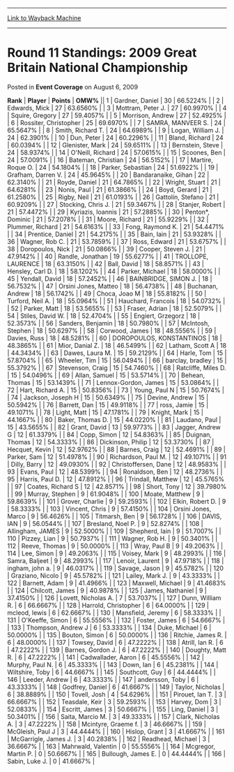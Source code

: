 
---
[Link to Wayback Machine](https://web.archive.org/web/20220126141758/https://magic.wizards.com/en/articles/archive/event-coverage/round-11-standings-2009-great-britain-national-championship-2009-08)

[_metadata_:description]:- "RankPlayerPointsOMW% 1 Gardner, Daniel 3066.5224% 2 Edwards, Mick 2763.6560% 3 Mottram, Peter J. 2760.9970% 4 Squire, Gregory 2759.4057% 5 Morrison, Andrew 2752.4925% 6 Rossiter, Christopher 2569.6970% 7 SAMRA, MANVEER S. 2465.5647% 8 Smith, Richard T. 2464.6989% 9 Logan, William J. 2462.3901% 10 Dun, Peter 2460.2296% 11 Bland, Richard 2460.0394% 12 Glenister, Mark 2459.6511%"
[_metadata_:generator]:- "Drupal 7 (http://drupal.org)"
[_metadata_:node]:- "434596"
[_metadata_:publish_date]:- "2009-08-06"
[_metadata_:source]:- "div-main-content"
[_metadata_:title]:- "Round 11 Standings: 2009 Great Britain National Championship"
[_metadata_:wayback_capture_timestamp]:- "2022-01-26 14:17:58"
[_metadata_:wayback_raw_url]:- "https://web.archive.org/web/20220126141758id_/https://magic.wizards.com/en/articles/archive/event-coverage/round-11-standings-2009-great-britain-national-championship-2009-08"
[_metadata_:wayback_url]:- "https://magic.wizards.com/en/articles/archive/event-coverage/round-11-standings-2009-great-britain-national-championship-2009-08"
---


Round 11 Standings: 2009 Great Britain National Championship
============================================================



 Posted in **Event Coverage**
 on August 6, 2009 












 **Rank** | **Player** | **Points** | **OMW%** ||  1  | Gardner, Daniel |  30 | 66.5224% |
|  2  | Edwards, Mick |  27 | 63.6560% |
|  3  | Mottram, Peter J. |  27 | 60.9970% |
|  4  | Squire, Gregory |  27 | 59.4057% |
|  5  | Morrison, Andrew |  27 | 52.4925% |
|  6  | Rossiter, Christopher |  25 | 69.6970% |
|  7  | SAMRA, MANVEER S. |  24 | 65.5647% |
|  8  | Smith, Richard T. |  24 | 64.6989% |
|  9  | Logan, William J. |  24 | 62.3901% |
|  10  | Dun, Peter |  24 | 60.2296% |
|  11  | Bland, Richard |  24 | 60.0394% |
|  12  | Glenister, Mark |  24 | 59.6511% |
|  13  | Bernstein, Steve |  24 | 58.9374% |
|  14  | O'Neill, Richard |  24 | 57.0615% |
|  15  | Scoones, Ben |  24 | 57.0091% |
|  16  | Bateman, Christian |  24 | 56.5152% |
|  17  | Martire, Roque O. |  24 | 54.1804% |
|  18  | Parker, Sebastian |  24 | 51.6922% |
|  19  | Grafham, Darren V. |  24 | 45.9645% |
|  20  | Bandaranaike, Gihan |  22 | 62.3140% |
|  21  | Royde, Daniel |  21 | 64.7865% |
|  22  | Wright, Stuart |  21 | 64.6281% |
|  23  | Nonis, Paul |  21 | 61.3866% |
|  24  | Boyd, Gerard |  21 | 61.2580% |
|  25  | Rigby, Neil |  21 | 61.0193% |
|  26  | Gattolin, Stefano |  21 | 60.9209% |
|  27  | Stocking, Chris J. |  21 | 59.3467% |
|  28  | Stanjer, Robert |  21 | 57.4472% |
|  29  | Kyriazis, Ioannis |  21 | 57.2885% |
|  30  | Penton\*, Dominic |  21 | 57.2078% |
|  31  | Moore, Richard |  21 | 55.9229% |
|  32  | Plummer, Richard |  21 | 54.6163% |
|  33  | Fong, Raymond K. |  21 | 54.4471% |
|  34  | Prentice, Daniel |  21 | 54.2175% |
|  35  | Bain, Iain |  21 | 53.9328% |
|  36  | Wagner, Rob C. |  21 | 53.7859% |
|  37  | Ross, Edward |  21 | 53.6757% |
|  38  | Doropoulos, Nick |  21 | 50.0866% |
|  39  | Cooper, Steven J. |  21 | 47.9142% |
|  40  | Randle, Jonathan |  19 | 55.6277% |
|  41  | TROLLOPE, LAURENCE |  18 | 63.3150% |
|  42  | Ball, David |  18 | 58.8571% |
|  43  | Hensley, Carl D. |  18 | 58.1202% |
|  44  | Parker, Michael |  18 | 58.0000% |
|  45  | Yendall, David |  18 | 57.2452% |
|  46  | BAINBRIDGE, SIMON J. |  18 | 56.7532% |
|  47  | Orsini Jones, Matteo |  18 | 56.4738% |
|  48  | Buchanan, Andrew |  18 | 56.1742% |
|  49  | Choca, Joao M |  18 | 55.8182% |
|  50  | Turford, Neil A. |  18 | 55.0964% |
|  51  | Hauchard, Francois |  18 | 54.0732% |
|  52  | Parker, Matt |  18 | 53.5655% |
|  53  | Fraser, Adrian |  18 | 52.5079% |
|  54  | Stiles, David W. |  18 | 52.4704% |
|  55  | Engiert, Grzegorz |  18 | 52.3573% |
|  56  | Sanders, Benjamin |  18 | 50.7980% |
|  57  | McIntosh, Stephen |  18 | 50.6297% |
|  58  | Corwood, James |  18 | 48.5556% |
|  59  | Davies, Russ |  18 | 48.5281% |
|  60  | DOROPOULOS, KONSTANTINOS |  18 | 48.3865% |
|  61  | Mior, Danial Z. |  18 | 46.5499% |
|  62  | Latham, Scott A |  18 | 44.3434% |
|  63  | Dawes, Laura M. |  15 | 59.2129% |
|  64  | Harle, Tom |  15 | 57.8704% |
|  65  | Wheeler, Tim |  15 | 56.0494% |
|  66  | barclay, bradley |  15 | 55.3792% |
|  67  | Stevenson, Craig |  15 | 54.7460% |
|  68  | Ratcliffe, Miles D. |  15 | 54.0496% |
|  69  | Allan, Samuel |  15 | 53.5714% |
|  70  | Behean, Thomas |  15 | 53.1439% |
|  71  | Lennox-Gordon, James |  15 | 53.0864% |
|  72  | Hart, Richard A. |  15 | 50.8356% |
|  73  | Young, Paul N |  15 | 50.7674% |
|  74  | Jackson, Joseph H |  15 | 50.6349% |
|  75  | Devine, Andrew |  15 | 50.5942% |
|  76  | Barrett, Dan |  15 | 49.9118% |
|  77  | ross, Jamie |  15 | 49.1071% |
|  78  | Light, Matt |  15 | 47.1781% |
|  79  | Knight, Mark |  15 | 44.1667% |
|  80  | Baker, Thomas D. |  15 | 44.0220% |
|  81  | Laudano, Paul |  15 | 43.5655% |
|  82  | Grant, David |  13 | 59.9773% |
|  83  | Jagger, Andrew G |  12 | 61.3379% |
|  84  | Copp, Simon |  12 | 54.8363% |
|  85  | Duignan, Thomas |  12 | 54.3333% |
|  86  | Dickinson, Philip |  12 | 53.3730% |
|  87  | Hecquet, Kevin |  12 | 52.9762% |
|  88  | Barnes, Craig |  12 | 52.4691% |
|  89  | Parker, Sam |  12 | 51.4978% |
|  90  | Richardson, Paul M. |  12 | 49.1071% |
|  91  | Dilly, Barry |  12 | 49.0930% |
|  92  | Christoffersen, Dane |  12 | 48.9583% |
|  93  | Evans, Paul |  12 | 48.5399% |
|  94  | Ronaldson, Ben |  12 | 48.2736% |
|  95  | Harris, Paul D. |  12 | 47.8912% |
|  96  | Trindall, Matthew |  12 | 45.5765% |
|  97  | Coates, Richard S |  12 | 42.8571% |
|  98  | Short, Tony |  12 | 39.7980% |
|  99  | Murray, Stephen |  9 | 61.9048% |
|  100  | Moate, Matthew |  9 | 59.8639% |
|  101  | Grover, Charlie |  9 | 59.2593% |
|  102  | Elkin, Robert D. |  9 | 58.3333% |
|  103  | Vincent, Chris |  9 | 57.4150% |
|  104  | Orsini Jones, Marco |  9 | 56.4626% |
|  105  | Titmarsh, Ben |  9 | 56.1728% |
|  106  | DAVIS, IAN |  9 | 56.0544% |
|  107  | Bresland, Noel P. |  9 | 52.8274% |
|  108  | Allingham, JAMES |  9 | 52.5000% |
|  109  | Shepherd, Iain |  9 | 51.7007% |
|  110  | Pizzey, Lian |  9 | 50.7937% |
|  111  | Wagner, Rob H. |  9 | 50.3401% |
|  112  | Reeve, Thomas |  9 | 50.0000% |
|  113  | Wray, Paul B |  9 | 49.2063% |
|  114  | Lee, Simon |  9 | 49.2063% |
|  115  | Voisey, Mark |  9 | 48.2993% |
|  116  | Samra, Baljeet |  9 | 48.2993% |
|  117  | Lenoir, Laurent |  9 | 47.9718% |
|  118  | ingham, john a. |  9 | 46.0317% |
|  119  | Savage, Jason |  9 | 45.5782% |
|  120  | Graziano, Nicolo |  9 | 45.5782% |
|  121  | Lailey, Mark J. |  9 | 43.3333% |
|  122  | Barnett, Adam |  9 | 41.4966% |
|  123  | Maxwell, Michael |  9 | 41.4683% |
|  124  | Chilcott, James |  9 | 40.9878% |
|  125  | James, Nathaniel |  9 | 37.4150% |
|  126  | Lovett, Nicholas A. |  7 | 53.7037% |
|  127  | Dunn, William R. |  6 | 66.6667% |
|  128  | Harrold, Christopher |  6 | 64.0000% |
|  129  | mcleod, lewis |  6 | 62.6667% |
|  130  | Mansfield, Jeremy |  6 | 58.3333% |
|  131  | O'Keeffe, Simon |  6 | 55.5556% |
|  132  | Foster, James |  6 | 54.6667% |
|  133  | Thompson, Andrew J |  6 | 53.3333% |
|  134  | Duke, Michael |  6 | 50.0000% |
|  135  | Bouton, Simon |  6 | 50.0000% |
|  136  | Ritchie, James R. |  6 | 48.0000% |
|  137  | Towsey, David |  6 | 47.2222% |
|  138  | Atrill, Ian R. |  6 | 47.2222% |
|  139  | Barnes, Gordon J. |  6 | 47.2222% |
|  140  | Doughty, Matt R. |  6 | 47.2222% |
|  141  | Cadwallader, Aaron |  6 | 45.5556% |
|  142  | Murphy, Paul N. |  6 | 45.3333% |
|  143  | Down, Ian |  6 | 45.2381% |
|  144  | Wiltshire, Toby |  6 | 44.6667% |
|  145  | Southcott, Guy |  6 | 44.4444% |
|  146  | Leeder, Andrew |  6 | 43.3333% |
|  147  | andersson, Toby |  6 | 43.3333% |
|  148  | Godfrey, Daniel |  6 | 41.6667% |
|  149  | Taylor, Nicholas |  6 | 38.8889% |
|  150  | Tovell, Josh |  4 | 54.6296% |
|  151  | Pirouet, Ian T. |  3 | 66.6667% |
|  152  | Teasdale, Keir |  3 | 59.2593% |
|  153  | Harvey, Dom |  3 | 52.0833% |
|  154  | Escritt, James |  3 | 50.6667% |
|  155  | Ling, Daniel |  3 | 50.3401% |
|  156  | Saita, Marcio M. |  3 | 49.3333% |
|  157  | Clark, Nicholas A. |  3 | 47.2222% |
|  158  | Mcintyre, Graeme f. |  3 | 46.6667% |
|  159  | McGleish, Paul J |  3 | 44.4444% |
|  160  | Hislop, Grant |  3 | 41.6667% |
|  161  | McGarrigle, James J. |  3 | 40.2838% |
|  162  | Readhead, Michael |  3 | 36.6667% |
|  163  | Mahrwald, Valentin |  0 | 55.5556% |
|  164  | Mcgregor, Martin P. |  0 | 50.6667% |
|  165  | Bullough, James E. |  0 | 44.4444% |
|  166  | Sabin, Luke J. |  0 | 41.6667% |







